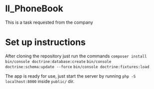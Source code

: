 # ll_PhoneBook
This is a task requested from the company

# Set up instructions
After cloning the repository just run the commands
`composer install`
`bin/console doctrine:database:create`
`bin/console doctrine:schema:update --force`
`bin/console doctrine:fixtures:load`

The app is ready for use, just start the server by running `php -S localhost:8000` inside `public/` dir. 
